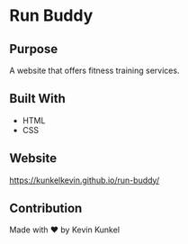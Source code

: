 # Run Buddy

## Purpose
A website that offers fitness training services.

## Built With
* HTML
* CSS

## Website
https://kunkelkevin.github.io/run-buddy/

## Contribution
Made with ❤️ by Kevin Kunkel
